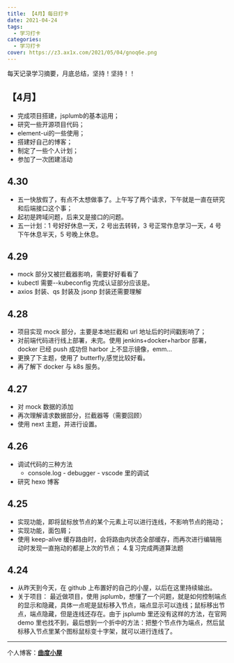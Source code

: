 ```yaml
---
title: 【4月】每日打卡
date: 2021-04-24
tags:
  - 学习打卡
categories:
  - 学习打卡
cover: https://z3.ax1x.com/2021/05/04/gnoq6e.png
---
```


每天记录学习摘要，月底总结，坚持！坚持！！

## 【4月】
- 完成项目搭建，jsplumb的基本运用；
- 研究一些开源项目代码；
- element-ui的一些使用；
- 搭建好自己的博客；
- 制定了一些个人计划；
- 参加了一次团建活动

## 4.30

- 五一快放假了，有点不太想做事了。上午写了两个请求，下午就是一直在研究和后端接口这个事；
- 起初是跨域问题，后来又是接口的问题。
- 五一计划：1 号好好休息一天，2 号出去转转，3 号正常作息学习一天，4 号下午休息半天，5 号晚上休息。
  
## 4.29

- mock 部分又被拦截器影响，需要好好看看了
- kubectl 需要--kubeconfig 完成认证部分应该是。
- axios 封装、qs 封装及 jsonp 封装还需要理解

## 4.28

- 项目实现 mock 部分，主要是本地拦截和 url 地址后的时间戳影响了；
- 对前端代码进行线上部署，未完。使用 jenkins+docker+harbor 部署，docker 已经 push 成功但 harbor 上不显示镜像，emm...
- 更换了下主题，使用了 butterfly,感觉比较好看。
- 再了解下 docker 与 k8s 服务。

## 4.27

- 对 mock 数据的添加
- 再次理解请求数据部分，拦截器等（需要回顾）
- 使用 next 主题，并进行设置。

## 4.26

- 调试代码的三种方法
  - console.log - debugger - vscode 里的调试
- 研究 hexo 博客

## 4.25

- 实现功能，即将鼠标放节点的某个元素上可以进行连线，不影响节点的拖动；
- 实现功能，面包屑；
- 使用 keep-alive 缓存路由时，会将路由内状态全部缓存，而再次进行编辑拖动时发现一直拖动的都是上次的节点； 4.复习完成两道算法题

## 4.24

- 从昨天到今天，在 github 上布置好的自己的小屋，以后在这里持续输出。
- 关于项目：
  最近做项目，使用 jsplumb，想懂了一个问题，就是如何控制端点的显示和隐藏，具体一点呢是鼠标移入节点，端点显示可以连线；鼠标移出节点，端点隐藏，但是连线还存在。由于 jsplumb 里还没有这样的方法，在官网 demo 里也找不到，最后想到一个折中的方法：把整个节点作为端点，然后鼠标移入节点里某个图标鼠标变十字架，就可以进行连线了。

---

个人博客：[**曲度小屋**](http://maya1900.github.io)
